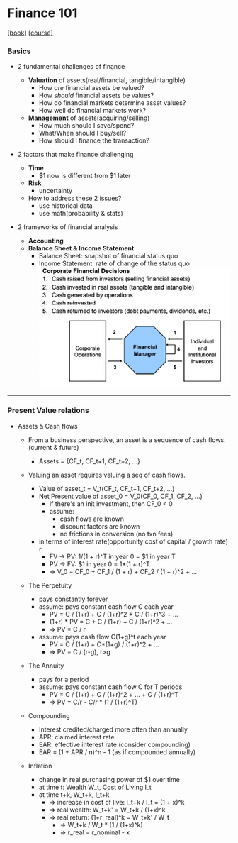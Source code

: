 # Finance 101

[[book]](https://marcelodelfino.net/files/Brealey__Myers_y_Allen_2009_Principles_of_corporate_finance.pdf) 
[[course]](https://ocw.mit.edu/courses/15-401-finance-theory-i-fall-2008/)


### Basics
* 2 fundamental challenges of finance
  * **Valuation** of assets(real/financial, tangible/intangible)
    * How *are* financial assets be valued?
    * How *should* financial assets be values?
    * How do financial markets determine asset values?
    * How well do financial markets work?
  * **Management** of assets(acquiring/selling)
    * How much should I save/spend?
    * What/When should I buy/sell?
    * How should I finance the transaction?


* 2 factors that make finance challenging
  * **Time**
    * $1 now is different from $1 later
  * **Risk**
    * uncertainty
  * How to address these 2 issues?
    * use historical data
    * use math(probability & stats)


* 2 frameworks of financial analysis
  * **Accounting**
  * **Balance Sheet & Income Statement**
    * Balance Sheet: snapshot of financial status quo
    * Income Statement: rate of change of the status quo
    ![](../img/finance_101_0.png)

---

### Present Value relations
* Assets & Cash flows
  * From a business perspective, an asset is a sequence of cash flows. (current & future)
    * Assets = {CF_t, CF_t+1, CF_t+2, ...}


  * Valuing an asset requires valuing a seq of cash flows.
    * Value of asset_t = V_t(CF_t, CF_t+1, CF_t+2, ...)
    * Net Present value of asset_0 = V_0(CF_0, CF_1, CF_2, ...)
      * if there's an init investment, then CF_0 < 0
      * assume:
        * cash flows are known
        * discount factors are known
        * no frictions in conversion (no txn fees)
    * in terms of interest rate(opportunity cost of capital /  growth rate) r:
      * FV -> PV: 1/(1 + r)^T in year 0 = $1 in year T
      * PV -> FV: $1 in year 0 = 1*(1 + r)^T
      * => V_0 = CF_0 + CF_1 / (1 + r) + CF_2 / (1 + r)^2 + ...


  * The Perpetuity
    * pays constantly forever
    * assume: pays constant cash flow C each year
      * PV = C / (1+r) + C / (1+r)^2 + C / (1+r)^3 + ...
      * (1+r) * PV = C + C / (1+r) + C / (1+r)^2 + ...
      * => PV = C / r
    * assume: pays cash flow C(1+g)^t each year
      * PV = C / (1+r) + C*(1+g) / (1+r)^2 + ...
      * => PV = C / (r-g), r>g


  * The Annuity
    * pays for a period
    * assume: pays constant cash flow C for T periods
      * PV = C / (1+r) + C / (1+r)^2 + ... + C / (1+r)^T
      * => PV = C/r - C/r * (1 / (1+r)^T)


  * Compounding
    * Interest credited/charged more often than annually
    * APR: claimed interest rate
    * EAR: effective interest rate (consider compounding)
    * EAR = (1 + APR / n)^n - 1 (as if compounded annually)


  * Inflation
    * change in real purchasing power of $1 over time
    * at time t: Wealth W_t, Cost of Living I_t
    * at time t+k, W_t+k, I_t+k
      * => increase in cost of live: I_t+k / I_t = (1 + x)^k
      * => real wealth: W_t+k' = W_t+k / (1+x)^k
      * => real return: (1+r_real)^k = W_t+k' / W_t
        * => W_t+k / W_t * (1 / (1+x)^k)
        * => r_real = r_nominal - x